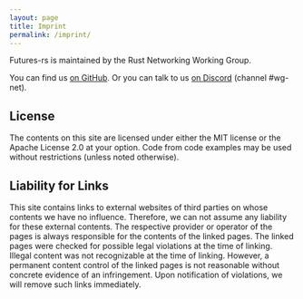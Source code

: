 ```yaml
---
layout: page
title: Imprint
permalink: /imprint/
---
```


Futures-rs is maintained by the Rust Networking Working Group.

You can find us
[on GitHub](https://github.com/rust-lang-nursery/net-wg). Or you can talk to
us [on Discord](https://discordapp.com/invite/rust-lang) (channel #wg-net).

## License
The contents on this site are licensed under either the MIT license or the Apache License 2.0 at your option. Code from code examples may be used without restrictions (unless noted otherwise).

## Liability for Links
This site contains links to external websites of third parties on whose contents we have no influence. Therefore, we can not assume any liability for these external contents. The respective provider or operator of the pages is always responsible for the contents of the linked pages. The linked pages were checked for possible legal violations at the time of linking. Illegal content was not recognizable at the time of linking. However, a permanent content control of the linked pages is not reasonable without concrete evidence of an infringement. Upon notification of violations, we will remove such links immediately.
